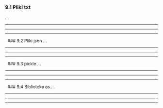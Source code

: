 ### 9.1 Pliki txt
...

---
---
---
&nbsp;&nbsp;### 9.2 Pliki json
...

---
---
---
&nbsp;&nbsp;### 9.3 pickle
...

---
---
---
&nbsp;&nbsp;### 9.4 Biblioteka os
...

---
---
---
&nbsp;&nbsp;